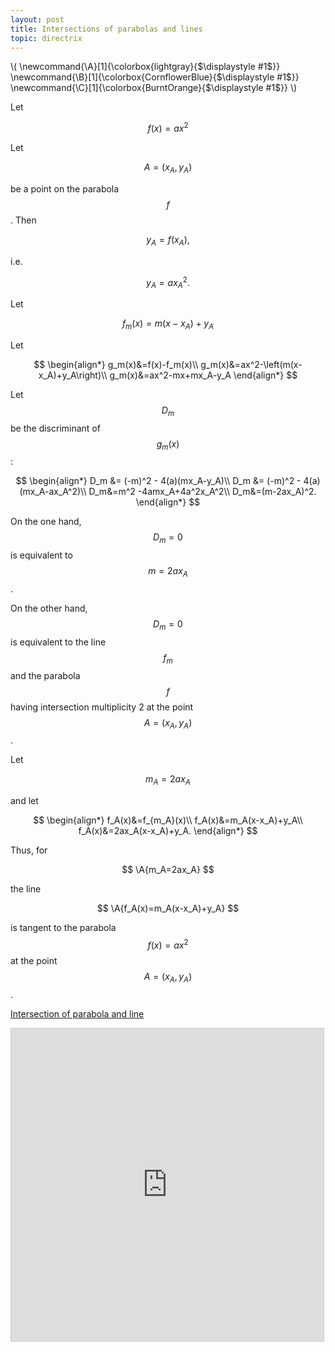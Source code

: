 ```yaml
---
layout: post
title: Intersections of parabolas and lines
topic: directrix
---
```


\\(
\newcommand{\A}[1]{\colorbox{lightgray}{$\displaystyle #1$}}
\newcommand{\B}[1]{\colorbox{CornflowerBlue}{$\displaystyle #1$}}
\newcommand{\C}[1]{\colorbox{BurntOrange}{$\displaystyle #1$}}
\\)

Let 

$$f(x)=ax^2$$

Let

$$A=(x_A,y_A)$$

be a point on the parabola $$f$$. Then

$$
y_A=f(x_A),
$$

i.e.

$$
y_A=ax_A^2.
$$

Let

$$
f_m(x)=m(x-x_A)+y_A
$$

Let

$$
\begin{align*}
g_m(x)&=f(x)-f_m(x)\\
g_m(x)&=ax^2-\left(m(x-x_A)+y_A\right)\\
g_m(x)&=ax^2-mx+mx_A-y_A
\end{align*}
$$

Let $$D_m$$ be the discriminant of $$g_m(x)$$:

$$
\begin{align*}
D_m &= (-m)^2 - 4(a)(mx_A-y_A)\\
D_m &= (-m)^2 - 4(a)(mx_A-ax_A^2)\\
D_m&=m^2 -4amx_A+4a^2x_A^2\\
D_m&=(m-2ax_A)^2.
\end{align*}
$$

On the one hand, $$D_m=0$$ is equivalent to $$m=2ax_A$$.

On the other hand, $$D_m=0$$ is equivalent to the line $$f_m$$ and the parabola $$f$$ having intersection multiplicity 2 at the point $$A=(x_A,y_A)$$.

Let

$$m_A=2ax_A$$

and let

$$
\begin{align*}
f_A(x)&=f_{m_A}(x)\\
f_A(x)&=m_A(x-x_A)+y_A\\
f_A(x)&=2ax_A(x-x_A)+y_A.
\end{align*}
$$

Thus, for 

$$
\A{m_A=2ax_A}
$$

the line

$$
\A{f_A(x)=m_A(x-x_A)+y_A}
$$

is tangent to the parabola $$f(x)=ax^2$$ at the point $$A=(x_A,y_A)$$.

[Intersection of parabola and line](https://www.desmos.com/calculator/m9ioqdzi2e)

<iframe src="https://www.desmos.com/calculator/m9ioqdzi2e?embed" width="500" height="500" style="border: 1px solid #ccc" frameborder=0></iframe>
